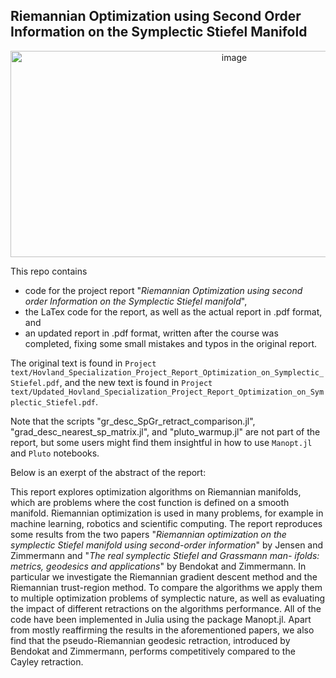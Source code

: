 ## Riemannian Optimization using Second Order Information on the Symplectic Stiefel Manifold

<p align="center"><img width="700" height="330" alt="image" src="https://github.com/user-attachments/assets/a8020e8e-b43a-4776-a24e-b88c7f6e9d8f" />

This repo contains 
* code for the project report "_Riemannian Optimization using second order Information on the Symplectic Stiefel manifold_",
* the LaTex code for the report, as well as the actual report in .pdf format, and
* an updated report in .pdf format, written after the course was completed, fixing some small mistakes and typos in the original report.

The original text is found in `Project text/Hovland_Specialization_Project_Report_Optimization_on_Symplectic_Stiefel.pdf`, and the new text is found in `Project text/Updated_Hovland_Specialization_Project_Report_Optimization_on_Symplectic_Stiefel.pdf`.

Note that the scripts "gr_desc_SpGr_retract_comparison.jl", "grad_desc_nearest_sp_matrix.jl", and "pluto_warmup.jl" are not part of the report, but some users might find them insightful in how to use `Manopt.jl` and `Pluto` notebooks. 

Below is an exerpt of the abstract of the report:

This report explores optimization algorithms on Riemannian manifolds, which are problems where the cost function is defined on a smooth manifold. Riemannian optimization is used in many problems, for example in machine learning, robotics and scientific computing. The report reproduces some results from the two papers "_Riemannian optimization on the symplectic Stiefel manifold using second-order information_" by Jensen and Zimmermann and "_The real symplectic Stiefel and Grassmann man-
ifolds: metrics, geodesics and applications_" by Bendokat and Zimmermann. In particular we investigate the Riemannian gradient descent method and the Riemannian trust-region method. To compare the algorithms we apply them to multiple optimization problems of symplectic nature, as well as evaluating the impact of different retractions on the algorithms performance. All of the code have been implemented in Julia using the package Manopt.jl. Apart from mostly reaffirming the results in the aforementioned papers, we also find that the pseudo-Riemannian geodesic retraction, introduced by Bendokat and Zimmermann, performs competitively compared to the Cayley retraction.
